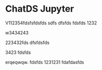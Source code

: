 ChatDS Jupyter
==================

V112354fdsfsfdsfds
sdfs
dfsfds
fdsfds
1232

w3434243

223432fds
dfsfdsfds

3423
fdsfds

erqeqwqw.
fdsfds
1231231
fdafdasfds